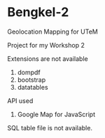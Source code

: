 # Bengkel-2
Geolocation Mapping for UTeM

Project for my Workshop 2

Extensions are not available
1. dompdf
2. bootstrap
3. datatables

API used
1. Google Map for JavaScript

SQL table file is not available.
